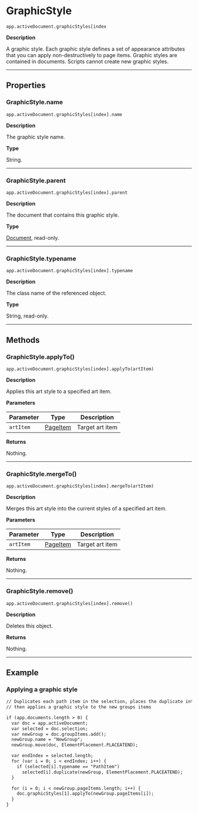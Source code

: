 # GraphicStyle

`app.activeDocument.graphicStyles[index`

**Description**

A graphic style. Each graphic style defines a set of appearance attributes that you can apply non-destructively to page items. Graphic styles are contained in documents. Scripts cannot create new graphic styles.

---

## Properties

### GraphicStyle.name

`app.activeDocument.graphicStyles[index].name`

**Description**

The graphic style name.

**Type**

String.

---

### GraphicStyle.parent

`app.activeDocument.graphicStyles[index].parent`

**Description**

The document that contains this graphic style.

**Type**

[Document](./Document.md), read-only.

---

### GraphicStyle.typename

`app.activeDocument.graphicStyles[index].typename`

**Description**

The class name of the referenced object.

**Type**

String, read-only.

---

## Methods

### GraphicStyle.applyTo()

`app.activeDocument.graphicStyles[index].applyTo(artItem)`

**Description**

Applies this art style to a specified art item.

**Parameters**

| Parameter   | Type                                      | Description     |
|-------------|-------------------------------------------|-----------------|
| `artItem`   | [PageItem](./PageItem.md) | Target art item |

**Returns**

Nothing.

---

### GraphicStyle.mergeTo()

`app.activeDocument.graphicStyles[index].mergeTo(artItem)`

**Description**

Merges this art style into the current styles of a specified art item.

**Parameters**

| Parameter   | Type                                      | Description     |
|-------------|-------------------------------------------|-----------------|
| `artItem`   | [PageItem](./PageItem.md) | Target art item |

**Returns**

Nothing.

---

### GraphicStyle.remove()

`app.activeDocument.graphicStyles[index].remove()`

**Description**

Deletes this object.

**Returns**

Nothing.

---

## Example

### Applying a graphic style

```default
// Duplicates each path item in the selection, places the duplicate into a new group,
// then applies a graphic style to the new groups items

if (app.documents.length > 0) {
  var doc = app.activeDocument;
  var selected = doc.selection;
  var newGroup = doc.groupItems.add();
  newGroup.name = "NewGroup";
  newGroup.move(doc, ElementPlacement.PLACEATEND);

  var endIndex = selected.length;
  for (var i = 0; i < endIndex; i++) {
    if (selected[i].typename == "PathItem")
      selected[i].duplicate(newGroup, ElementPlacement.PLACEATEND);
  }

  for (i = 0; i < newGroup.pageItems.length; i++) {
    doc.graphicStyles[1].applyTo(newGroup.pageItems[i]);
  }
}
```
